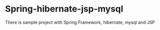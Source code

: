 # Spring-hibernate-jsp-mysql
There is sample project with Spring Framework, hibernate, mysql and JSP
